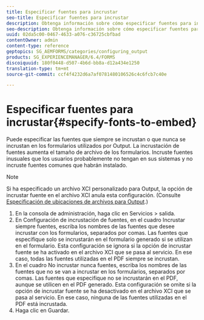 ```yaml
---
title: Especificar fuentes para incrustar
seo-title: Especificar fuentes para incrustar
description: Obtenga información sobre cómo especificar fuentes para incrustar.
seo-description: Obtenga información sobre cómo especificar fuentes para incrustar.
uuid: 02da5c00-0467-4633-a076-c36725cbfbad
contentOwner: admin
content-type: reference
geptopics: SG_AEMFORMS/categories/configuring_output
products: SG_EXPERIENCEMANAGER/6.4/FORMS
discoiquuid: 180f0448-d507-4b6d-bb8a-d12a434e1250
translation-type: tm+mt
source-git-commit: ccf4f4232d6a7af0781480106526c4c6fcb7c40e

---
```



# Especificar fuentes para incrustar{#specify-fonts-to-embed}

Puede especificar las fuentes que siempre se incrustan o que nunca se incrustan en los formularios utilizados por Output. La incrustación de fuentes aumenta el tamaño de archivo de los formularios. Incruste fuentes inusuales que los usuarios probablemente no tengan en sus sistemas y no incruste fuentes comunes que habrán instalado.

>[!NOTE]
>
>Si ha especificado un archivo XCI personalizado para Output, la opción de incrustar fuente en el archivo XCI anula esta configuración. (Consulte [Especificación de ubicaciones de archivos para Output](/help/forms/using/admin-help/specify-file-locations-output.md#specify-file-locations-for-output).)

1. En la consola de administración, haga clic en Servicios > salida.
1. En Configuración de incrustación de fuentes, en el cuadro Incrustar siempre fuentes, escriba los nombres de las fuentes que desee incrustar con los formularios, separados por comas. Las fuentes que especifique solo se incrustarán en el formulario generado si se utilizan en el formulario. Esta configuración se ignora si la opción de incrustar fuente se ha activado en el archivo XCI que se pasa al servicio. En ese caso, todas las fuentes utilizadas en el PDF siempre se incrustan.
1. En el cuadro No incrustar nunca fuentes, escriba los nombres de las fuentes que no se van a incrustar en los formularios, separados por comas. Las fuentes que especifique no se incrustarán en el PDF, aunque se utilicen en el PDF generado. Esta configuración se omite si la opción de incrustar fuente se ha desactivado en el archivo XCI que se pasa al servicio. En ese caso, ninguna de las fuentes utilizadas en el PDF está incrustada.
1. Haga clic en Guardar.

